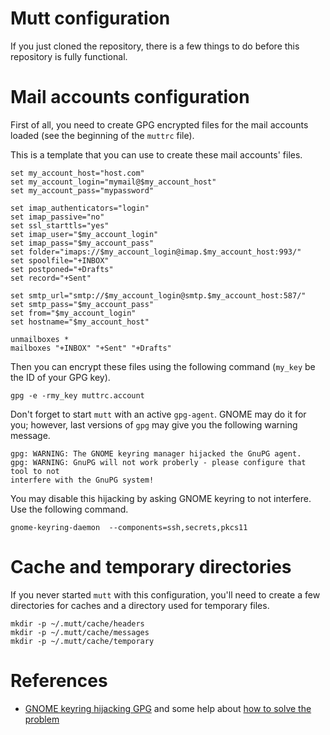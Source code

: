 Mutt configuration
==================

If you just cloned the repository, there is a few things to do before this
repository is fully functional.

# Mail accounts configuration
First of all, you need to create GPG encrypted files for the mail accounts
loaded (see the beginning of the `muttrc` file).

This is a template that you can use to create these mail accounts' files.

    set my_account_host="host.com"
    set my_account_login="mymail@$my_account_host"
    set my_account_pass="mypassword"
    
    set imap_authenticators="login"
    set imap_passive="no"
    set ssl_starttls="yes"
    set imap_user="$my_account_login"
    set imap_pass="$my_account_pass"
    set folder="imaps://$my_account_login@imap.$my_account_host:993/"
    set spoolfile="+INBOX"
    set postponed="+Drafts"
    set record="+Sent"
    
    set smtp_url="smtp://$my_account_login@smtp.$my_account_host:587/"
    set smtp_pass="$my_account_pass"
    set from="$my_account_login"
    set hostname="$my_account_host"
    
	unmailboxes *
    mailboxes "+INBOX" "+Sent" "+Drafts"

Then you can encrypt these files using the following command (`my_key` be the ID
of your GPG key).

	gpg -e -rmy_key muttrc.account

Don't forget to start `mutt` with an active `gpg-agent`.  GNOME may do it for
you; however, last versions of `gpg` may give you the following warning message.

    gpg: WARNING: The GNOME keyring manager hijacked the GnuPG agent.
	gpg: WARNING: GnuPG will not work proberly - please configure that tool to not
    interfere with the GnuPG system!

You may disable this hijacking by asking GNOME keyring to not interfere.  Use
the following command.

    gnome-keyring-daemon  --components=ssh,secrets,pkcs11

# Cache and temporary directories
If you never started `mutt` with this configuration, you'll need to create a few
directories for caches and a directory used for temporary files.

    mkdir -p ~/.mutt/cache/headers
    mkdir -p ~/.mutt/cache/messages
    mkdir -p ~/.mutt/cache/temporary

# References
* [GNOME keyring hijacking GPG](http://bugs.gnupg.org/gnupg/issue1656) and
  some help about [how to solve the
  problem](http://forums.fedoraforum.org/showthread.php?s=16f52ade3a97b0337e7bebd7dcaa7a73&p=1706067)
